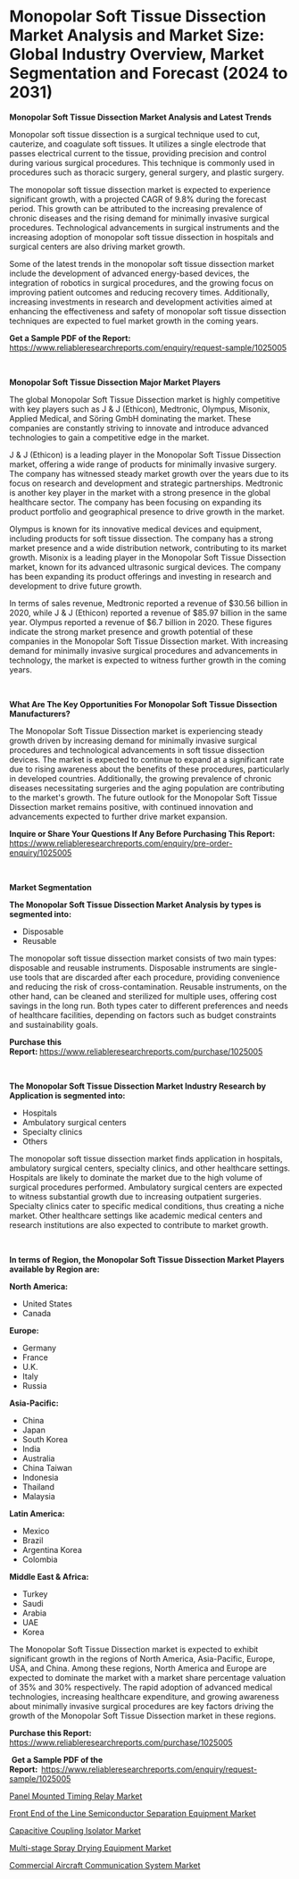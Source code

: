<p><h1>Monopolar Soft Tissue Dissection Market Analysis and Market Size: Global Industry Overview, Market Segmentation and Forecast (2024 to 2031)</h1></p><p><strong>Monopolar Soft Tissue Dissection Market Analysis and Latest Trends</strong></p>
<p><p>Monopolar soft tissue dissection is a surgical technique used to cut, cauterize, and coagulate soft tissues. It utilizes a single electrode that passes electrical current to the tissue, providing precision and control during various surgical procedures. This technique is commonly used in procedures such as thoracic surgery, general surgery, and plastic surgery.</p><p>The monopolar soft tissue dissection market is expected to experience significant growth, with a projected CAGR of 9.8% during the forecast period. This growth can be attributed to the increasing prevalence of chronic diseases and the rising demand for minimally invasive surgical procedures. Technological advancements in surgical instruments and the increasing adoption of monopolar soft tissue dissection in hospitals and surgical centers are also driving market growth.</p><p>Some of the latest trends in the monopolar soft tissue dissection market include the development of advanced energy-based devices, the integration of robotics in surgical procedures, and the growing focus on improving patient outcomes and reducing recovery times. Additionally, increasing investments in research and development activities aimed at enhancing the effectiveness and safety of monopolar soft tissue dissection techniques are expected to fuel market growth in the coming years.</p></p>
<p><strong>Get a Sample PDF of the Report:&nbsp;</strong> <a href="https://www.reliableresearchreports.com/enquiry/request-sample/1025005">https://www.reliableresearchreports.com/enquiry/request-sample/1025005</a></p>
<p>&nbsp;</p>
<p><strong>Monopolar Soft Tissue Dissection Major Market Players</strong></p>
<p><p>The global Monopolar Soft Tissue Dissection market is highly competitive with key players such as J & J (Ethicon), Medtronic, Olympus, Misonix, Applied Medical, and Söring GmbH dominating the market. These companies are constantly striving to innovate and introduce advanced technologies to gain a competitive edge in the market.</p><p>J & J (Ethicon) is a leading player in the Monopolar Soft Tissue Dissection market, offering a wide range of products for minimally invasive surgery. The company has witnessed steady market growth over the years due to its focus on research and development and strategic partnerships. Medtronic is another key player in the market with a strong presence in the global healthcare sector. The company has been focusing on expanding its product portfolio and geographical presence to drive growth in the market.</p><p>Olympus is known for its innovative medical devices and equipment, including products for soft tissue dissection. The company has a strong market presence and a wide distribution network, contributing to its market growth. Misonix is a leading player in the Monopolar Soft Tissue Dissection market, known for its advanced ultrasonic surgical devices. The company has been expanding its product offerings and investing in research and development to drive future growth.</p><p>In terms of sales revenue, Medtronic reported a revenue of $30.56 billion in 2020, while J & J (Ethicon) reported a revenue of $85.97 billion in the same year. Olympus reported a revenue of $6.7 billion in 2020. These figures indicate the strong market presence and growth potential of these companies in the Monopolar Soft Tissue Dissection market. With increasing demand for minimally invasive surgical procedures and advancements in technology, the market is expected to witness further growth in the coming years.</p></p>
<p>&nbsp;</p>
<p><strong>What Are The Key Opportunities For Monopolar Soft Tissue Dissection Manufacturers?</strong></p>
<p><p>The Monopolar Soft Tissue Dissection market is experiencing steady growth driven by increasing demand for minimally invasive surgical procedures and technological advancements in soft tissue dissection devices. The market is expected to continue to expand at a significant rate due to rising awareness about the benefits of these procedures, particularly in developed countries. Additionally, the growing prevalence of chronic diseases necessitating surgeries and the aging population are contributing to the market's growth. The future outlook for the Monopolar Soft Tissue Dissection market remains positive, with continued innovation and advancements expected to further drive market expansion.</p></p>
<p><strong>Inquire or Share Your Questions If Any Before Purchasing This Report:</strong> <a href="https://www.reliableresearchreports.com/enquiry/pre-order-enquiry/1025005">https://www.reliableresearchreports.com/enquiry/pre-order-enquiry/1025005</a></p>
<p>&nbsp;</p>
<p><strong>Market Segmentation</strong></p>
<p><strong>The Monopolar Soft Tissue Dissection Market Analysis by types is segmented into:</strong></p>
<p><ul><li>Disposable</li><li>Reusable</li></ul></p>
<p><p>The monopolar soft tissue dissection market consists of two main types: disposable and reusable instruments. Disposable instruments are single-use tools that are discarded after each procedure, providing convenience and reducing the risk of cross-contamination. Reusable instruments, on the other hand, can be cleaned and sterilized for multiple uses, offering cost savings in the long run. Both types cater to different preferences and needs of healthcare facilities, depending on factors such as budget constraints and sustainability goals.</p></p>
<p><strong>Purchase this Report:&nbsp;</strong><a href="https://www.reliableresearchreports.com/purchase/1025005">https://www.reliableresearchreports.com/purchase/1025005</a></p>
<p>&nbsp;</p>
<p><strong>The Monopolar Soft Tissue Dissection Market Industry Research by Application is segmented into:</strong></p>
<p><ul><li>Hospitals</li><li>Ambulatory surgical centers</li><li>Specialty clinics</li><li>Others</li></ul></p>
<p><p>The monopolar soft tissue dissection market finds application in hospitals, ambulatory surgical centers, specialty clinics, and other healthcare settings. Hospitals are likely to dominate the market due to the high volume of surgical procedures performed. Ambulatory surgical centers are expected to witness substantial growth due to increasing outpatient surgeries. Specialty clinics cater to specific medical conditions, thus creating a niche market. Other healthcare settings like academic medical centers and research institutions are also expected to contribute to market growth.</p></p>
<p>&nbsp;</p>
<p><strong>In terms of Region, the Monopolar Soft Tissue Dissection Market Players available by Region are:</strong></p>
<p>
    <p> <strong> North America: </strong>
        <ul>
            <li>United States</li>
            <li>Canada</li>
        </ul>
        </p> 
    <p> <strong> Europe: </strong>
        <ul>
            <li>Germany</li>
            <li>France</li>
            <li>U.K.</li>
            <li>Italy</li>
            <li>Russia</li>
        </ul>
        </p> 
    <p> <strong> Asia-Pacific: </strong>
        <ul>
            <li>China</li>
            <li>Japan</li>
            <li>South Korea</li>
            <li>India</li>
            <li>Australia</li>
            <li>China Taiwan</li>
            <li>Indonesia</li>
            <li>Thailand</li>
            <li>Malaysia</li>
        </ul>
        </p> 
    <p> <strong> Latin America: </strong>
        <ul>
            <li>Mexico</li>
            <li>Brazil</li>
            <li>Argentina Korea</li>
            <li>Colombia</li>
        </ul>
        </p> 
    <p> <strong> Middle East & Africa: </strong>
        <ul>
            <li>Turkey</li>
            <li>Saudi</li>
            <li>Arabia</li>
            <li>UAE</li>
            <li>Korea</li>
        </ul>
    </p>
    </p>
<p><p>The Monopolar Soft Tissue Dissection market is expected to exhibit significant growth in the regions of North America, Asia-Pacific, Europe, USA, and China. Among these regions, North America and Europe are expected to dominate the market with a market share percentage valuation of 35% and 30% respectively. The rapid adoption of advanced medical technologies, increasing healthcare expenditure, and growing awareness about minimally invasive surgical procedures are key factors driving the growth of the Monopolar Soft Tissue Dissection market in these regions.</p></p>
<p><strong>Purchase this Report: </strong><a href="https://www.reliableresearchreports.com/purchase/1025005">https://www.reliableresearchreports.com/purchase/1025005</a></p>
<p>&nbsp;<strong>Get a Sample PDF of the Report:&nbsp;&nbsp;</strong><a href="https://www.reliableresearchreports.com/enquiry/request-sample/1025005">https://www.reliableresearchreports.com/enquiry/request-sample/1025005</a></p>
<p><strong></strong></p>
<p><p><a href="https://medium.com/@eldabernier/analyzing-panel-mounted-timing-relay-market-global-industry-perspective-and-forecast-2024-to-5808cbfd3569">Panel Mounted Timing Relay Market</a></p><p><a href="https://medium.com/@eldabernier/front-end-of-the-line-semiconductor-separation-equipment-market-the-key-to-successful-business-e38f44f022c0">Front End of the Line Semiconductor Separation Equipment Market</a></p><p><a href="https://medium.com/@eldabernier/capacitive-coupling-isolator-market-size-and-market-trends-complete-industry-overview-2024-to-494fea4eafad">Capacitive Coupling Isolator Market</a></p><p><a href="https://medium.com/@eldabernier/multi-stage-spray-drying-equipment-market-share-evolution-and-market-growth-trends-2024-2031-4bd20479fa24">Multi-stage Spray Drying Equipment Market</a></p><p><a href="https://medium.com/@eldabernier/commercial-aircraft-communication-system-market-size-and-market-trends-complete-industry-overview-632f8c30bd53">Commercial Aircraft Communication System Market</a></p></p>